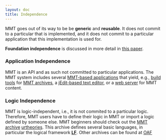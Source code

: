 ```yaml
---
layout: doc
title: Independence
---
```


MMT goes out of its way to be be **generic** and **reusable**. It does not commit to a particular that is implemented, and it does not commit to a particular application that this implementation is used for.

**Foundation independence** is discussed in more detail in [this paper](https://kwarc.info/people/frabe/Research/rabe_future_15.pdf).

### Application Independence

MMT is an API and as such not committed to particular applications.
The MMT system includes several [MMT-based applications](../applications/) that yield, e.g., [build tools](../applications/building.html) for [MMT archives](../applications/archives.html), a [jEdit-based text editor](../../setup/jedit.html), or a [web server](../applications/server.html) for MMT content.

### Logic Independence
MMT is logic-independent, i.e., it is not commited to a particular logic.
Therefore, MMT users have to define their logic in MMT or import a logic defined by someone else.
MMT beginners should check out the [MMT archive](../applications/archive) [urtheories](https://gl.mathhub.info/MMT/urtheories). This archive defines several basic languages, in particular the logical framework [**LF**](https://en.wikipedia.org/wiki/Logical_framework#LF). Other archives can be found at [OAF](../applications/oaf.html)
